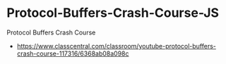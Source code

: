 # Protocol-Buffers-Crash-Course-JS
Protocol Buffers Crash Course

* https://www.classcentral.com/classroom/youtube-protocol-buffers-crash-course-117316/6368ab08a098c
